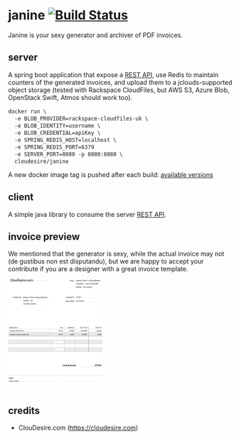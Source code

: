 # janine [![Build Status](https://travis-ci.org/ClouDesire/janine.svg)](https://travis-ci.org/ClouDesire/janine)
Janine is your sexy generator and archiver of PDF invoices.

## server
A spring boot application that expose a [REST API](API.md), use Redis to maintain counters of the generated invoices, and upload them to a jclouds-supported object storage (tested with Rackspace CloudFiles, but AWS S3, Azure Blob, OpenStack Swift, Atmos should work too).

```
docker run \
  -e BLOB_PROVIDER=rackspace-cloudfiles-uk \
  -e BLOB_IDENTITY=username \
  -e BLOB_CREDENTIAL=apiKey \
  -e SPRING_REDIS_HOST=localhost \
  -e SPRING_REDIS_PORT=6379
  -e SERVER_PORT=8080 -p 8080:8080 \
  cloudesire/janine
```

A new docker image tag is pushed after each build: [available versions](https://hub.docker.com/r/cloudesire/janine/tags/)

## client
A simple java library to consume the server [REST API](API.md).

## invoice preview

We mentioned that the generator is sexy, while the actual invoice may not (de gustibus non est disputandu), but we are happy to accept your contribute if you are a designer with a great invoice template.

[![Invoice PDF preview](invoice-preview-thumb.png)](invoice-preview.pdf)

## credits

* ClouDesire.com (https://cloudesire.com)
